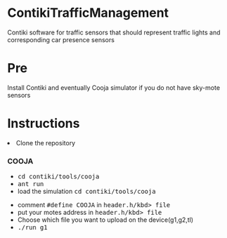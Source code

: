 # ContikiTrafficManagement
Contiki software for traffic sensors that should represent traffic lights and corresponding car presence sensors

# Pre
Install Contiki and eventually Cooja simulator if you do not have sky-mote sensors

# Instructions
<li>Clone the repository</li>
<h3> COOJA </h3>
<ul>
  <li><kbd>cd contiki/tools/cooja</kbd></li>
  <li> <kbd>ant run</kbd> </li>
  <li>load the simulation <kbd>cd contiki/tools/cooja</kbd></li>
</ul>
<ul>
  <li> comment <kbd>#define COOJA</kbd> in <kbd>header.h/kbd> file</li>
  <li> put your motes address in <kbd>header.h/kbd> file</li>
  <li>Choose which file you want to upload on the device(g1,g2,tl)</li>
  <li> <kbd>./run g1</kbd> </li>
</ul>
